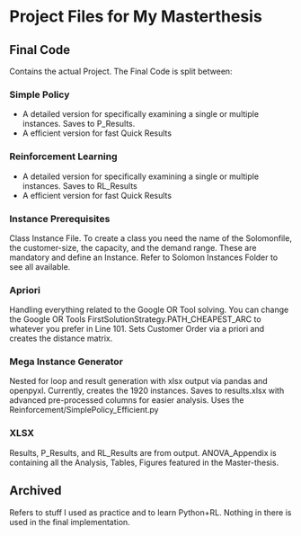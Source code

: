 # Project Files for My Masterthesis

## Final Code 

Contains the actual Project. The Final Code is split between:

### Simple Policy

- A detailed version for specifically examining a single or multiple instances. Saves to P_Results.
- A efficient version for fast Quick Results

### Reinforcement Learning

- A detailed version for specifically examining a single or multiple instances. Saves to RL_Results
- A efficient version for fast Quick Results

### Instance Prerequisites

Class Instance File. To create a class you need the name of the Solomonfile, the customer-size, the capacity, and the demand range. These are mandatory and define an Instance. Refer to Solomon Instances Folder to see all available.

### Apriori

Handling everything related to the Google OR Tool solving. You can change the Google OR Tools FirstSolutionStrategy.PATH_CHEAPEST_ARC to whatever you prefer in Line 101. Sets Customer Order via a priori and creates the distance matrix.

### Mega Instance Generator

Nested for loop and result generation with xlsx output via pandas and openpyxl. Currently, creates the 1920 instances. Saves to results.xlsx with advanced pre-processed columns for easier analysis. Uses the Reinforcement/SimplePolicy_Efficient.py

### XLSX

Results, P_Results, and RL_Results are from output. ANOVA_Appendix is containing all the Analysis, Tables, Figures featured in the Master-thesis.

## Archived

Refers to stuff I used as practice and to learn Python+RL. Nothing in there is used in the final implementation.
